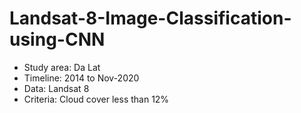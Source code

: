 # Landsat-8-Image-Classification-using-CNN

- Study area: Da Lat
- Timeline: 2014 to Nov-2020
- Data: Landsat 8
- Criteria: Cloud cover less than 12%
